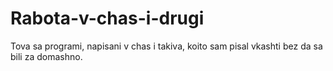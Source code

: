 # Rabota-v-chas-i-drugi
Tova sa programi, napisani v chas i takiva, koito sam pisal vkashti bez da sa bili za domashno.
